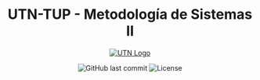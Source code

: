 <div align="center">

# UTN-TUP - Metodología de Sistemas II

</div>

<div align="center">

[![UTN Logo](https://www.frbb.utn.edu.ar/frbb/wp-content/uploads/2025/01/logo_2025_sintexto.png)](https://www.frbb.utn.edu.ar/frbb/sacad/carreras/tup/)

![GitHub last commit](https://img.shields.io/github/last-commit/JereFassi/utn-mdsii)
![License](https://img.shields.io/github/license/JereFassi/utn-mdsii)

</div>
